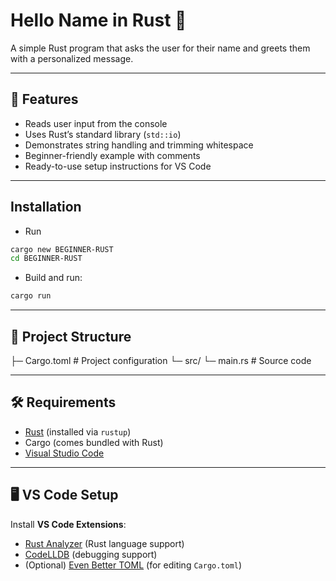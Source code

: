# Hello Name in Rust 🎉

A simple Rust program that asks the user for their name and greets them with a personalized message.

---

## 🚀 Features
- Reads user input from the console
- Uses Rust’s standard library (`std::io`)
- Demonstrates string handling and trimming whitespace
- Beginner-friendly example with comments
- Ready-to-use setup instructions for VS Code

---

## Installation
- Run
```bash
cargo new BEGINNER-RUST
cd BEGINNER-RUST
```
- Build and run:
```bash
cargo run
```

---

## 📂 Project Structure
├─ Cargo.toml # Project configuration
└─ src/
└─ main.rs # Source code

---

## 🛠️ Requirements
- [Rust](https://www.rust-lang.org/tools/install) (installed via `rustup`)
- Cargo (comes bundled with Rust)
- [Visual Studio Code](https://code.visualstudio.com/)

---

## 🖥️ VS Code Setup

Install **VS Code Extensions**:
   - [Rust Analyzer](https://marketplace.visualstudio.com/items?itemName=rust-lang.rust-analyzer) (Rust language support)
   - [CodeLLDB](https://marketplace.visualstudio.com/items?itemName=vadimcn.vscode-lldb) (debugging support)
   - (Optional) [Even Better TOML](https://marketplace.visualstudio.com/items?itemName=tamasfe.even-better-toml) (for editing `Cargo.toml`)

